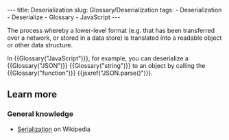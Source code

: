 --- title: Deserialization slug: Glossary/Deserialization tags: - Deserialization - Deserialize - Glossary - JavaScript ---

The process whereby a lower-level format (e.g. that has been transferred over a network, or stored in a data store) is translated into a readable object or other data structure.

In {{Glossary("JavaScript")}}, for example, you can deserialize a {{Glossary("JSON")}} {{Glossary("string")}} to an object by calling the {{Glossary("function")}} {{jsxref("JSON.parse()")}}.

Learn more
----------

### General knowledge

-   [Serialization](https://en.wikipedia.org/wiki/Serialization) on Wikipedia
